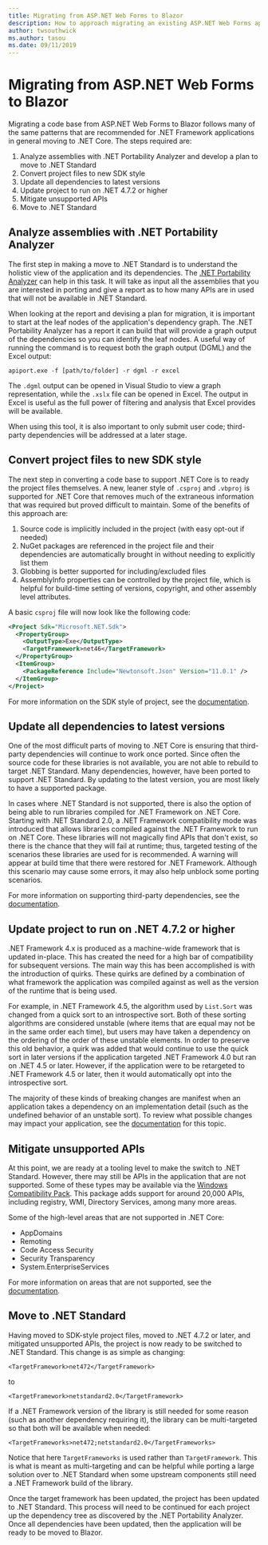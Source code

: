```yaml
---
title: Migrating from ASP.NET Web Forms to Blazor
description: How to approach migrating an existing ASP.NET Web Forms app to Blazor
author: twsouthwick
ms.author: tasou
ms.date: 09/11/2019
---
```


# Migrating from ASP.NET Web Forms to Blazor

Migrating a code base from ASP.NET Web Forms to Blazor follows many of the same patterns that are recommended for .NET Framework applications in general moving to .NET Core. The steps required are:

1. Analyze assemblies with .NET Portability Analyzer and develop a plan to move to .NET Standard
1. Convert project files to new SDK style
1. Update all dependencies to latest versions
1. Update project to run on .NET 4.7.2 or higher
1. Mitigate unsupported APIs
1. Move to .NET Standard

## Analyze assemblies with .NET Portability Analyzer

The first step in making a move to .NET Standard is to understand the holistic view of the application and its dependencies. The [.NET Portability Analyzer](https://github.com/Microsoft/dotnet-apiport) can help in this task. It will take as input all the assemblies that you are interested in porting and give a report as to how many APIs are in used that will not be available in .NET Standard.

When looking at the report and devising a plan for migration, it is important to start at the leaf nodes of the application's dependency graph. The .NET Portability Analyzer has a report it can build that will provide a graph output of the dependencies so you can identify the leaf nodes. A useful way of running the command is to request both the graph output (DGML) and the Excel output:

```
apiport.exe -f [path/to/folder] -r dgml -r excel
```

The `.dgml` output can be opened in Visual Studio to view a graph representation, while the `.xslx` file can be opened in Excel. The output in Excel is useful as the full power of filtering and analysis that Excel provides will be available.

When using this tool, it is also important to only submit user code; third-party dependencies will be addressed at a later stage.

## Convert project files to new SDK style

The next step in converting a code base to support .NET Core is to ready the project files themselves. A new, leaner style of `.csproj` and `.vbproj` is supported for .NET Core that removes much of the extraneous information that was required but proved difficult to maintain. Some of the benefits of this approach are:

1. Source code is implicitly included in the project (with easy opt-out if needed)
1. NuGet packages are referenced in the project file and their dependencies are automatically brought in without needing to explicitly list them
1. Globbing is better supported for including/excluded files
1. AssemblyInfo properties can be controlled by the project file, which is helpful for build-time setting of versions, copyright, and other assembly level attributes.

A basic `csproj` file will now look like the following code:

```xml
<Project Sdk="Microsoft.NET.Sdk">
  <PropertyGroup>
    <OutputType>Exe</OutputType>
    <TargetFramework>net46</TargetFramework>
  </PropertyGroup>
  <ItemGroup>
    <PackageReference Include="Newtonsoft.Json" Version="11.0.1" />
  </ItemGroup>
</Project>
```

For more information on the SDK style of project, see the [documentation](https://docs.microsoft.com/dotnet/core/tools/csproj).

## Update all dependencies to latest versions

One of the most difficult parts of moving to .NET Core is ensuring that third-party dependencies will continue to work once ported. Since often the source code for these libraries is not available, you are not able to rebuild to target .NET Standard. Many dependencies, however, have been ported to support .NET Standard. By updating to the latest version, you are most likely to have a supported package.

In cases where .NET Standard is not supported, there is also the option of being able to run libraries compiled for .NET Framework on .NET Core. Starting with .NET Standard 2.0, a .NET Framework compatibility mode was introduced that allows libraries compiled against the .NET Framework to run on .NET Core. These libraries will not magically find APIs that don't exist, so there is the chance that they will fail at runtime; thus, targeted testing of the scenarios these libraries are used for is recommended. A warning will appear at build time that there were restored for .NET Framework. Although this scenario may cause some errors, it may also help unblock some porting scenarios.

For more information on supporting third-party dependencies, see the [documentation](https://docs.microsoft.com/dotnet/core/porting/third-party-deps).

## Update project to run on .NET 4.7.2 or higher

.NET Framework 4.x is produced as a machine-wide framework that is updated in-place. This has created the need for a high bar of compatibility for subsequent versions. The main way this has been accomplished is with the introduction of quirks. These quirks are defined by a combination of what framework the application was compiled against as well as the version of the runtime that is being used.

For example, in .NET Framework 4.5, the algorithm used by `List.Sort` was changed from a quick sort to an introspective sort. Both of these sorting algorithms are considered unstable (where items that are equal may not be in the same order each time), but users may have taken a dependency on the ordering of the order of these unstable elements. In order to preserve this old behavior, a quirk was added that would continue to use the quick sort in later versions if the application targeted .NET Framework 4.0 but ran on .NET 4.5 or later. However, if the application were to be retargeted to .NET Framework 4.5 or later, then it would automatically opt into the introspective sort.

The majority of these kinds of breaking changes are manifest when an application takes a dependency on an implementation detail (such as the undefined behavior of an unstable sort). To review what possible changes may impact your application, see the [documentation](https://docs.microsoft.com/dotnet/framework/migration-guide/application-compatibility) for this topic.

## Mitigate unsupported APIs

At this point, we are ready at a tooling level to make the switch to .NET Standard. However, there may still be APIs in the application that are not supported. Some of these types may be available via the [Windows Compatibility Pack](https://docs.microsoft.com/dotnet/core/porting/windows-compat-pack). This package adds support for around 20,000 APIs, including registry, WMI, Directory Services, among many more areas.

Some of the high-level areas that are not supported in .NET Core:

- AppDomains
- Remoting
- Code Access Security
- Security Transparency
- System.EnterpriseServices

For more information on areas that are not supported, see the [documentation](https://docs.microsoft.com/dotnet/core/porting/net-framework-tech-unavailable).

## Move to .NET Standard

Having moved to SDK-style project files, moved to .NET 4.7.2 or later, and mitigated unsupported APIs, the project is now ready to be switched to .NET Standard. This change is as simple as changing:

```
<TargetFramework>net472</TargetFramework>
```

to 

```
<TargetFramework>netstandard2.0</TargetFramework>
```

If a .NET Framework version of the library is still needed for some reason (such as another dependency requiring it), the library can be multi-targeted so that both will be available when needed:

```
<TargetFrameworks>net472;netstandard2.0</TargetFrameworks>
```

Notice that here `TargetFrameworks` is used rather than `TargetFramework`. This is what is meant as multi-targeting and can be helpful while porting a large solution over to .NET Standard when some upstream components still need a .NET Framework build of the library.

Once the target framework has been updated, the project has been updated to .NET Standard. This process will need to be continued for each project up the dependency tree as discovered by the .NET Portability Analyzer. Once all dependencies have been updated, then the application will be ready to be moved to Blazor.
